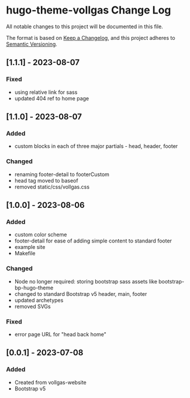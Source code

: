 # hugo-theme-vollgas Change Log

All notable changes to this project will be documented in this file.

The format is based on [Keep a Changelog](https://keepachangelog.com/en/1.1.0/),
and this project adheres to [Semantic Versioning](https://semver.org/spec/v2.0.0.html).

## [1.1.1] - 2023-08-07

### Fixed

- using relative link for sass
- updated 404 ref to home page

## [1.1.0] - 2023-08-07

### Added

- custom blocks in each of three major partials - head, header, footer

### Changed

- renaming footer-detail to footerCustom
- head tag moved to baseof
- removed static/css/vollgas.css

## [1.0.0] - 2023-08-06

### Added

- custom color scheme
- footer-detail for ease of adding simple content to standard footer
- example site
- Makefile

### Changed

- Node no longer required: storing bootstrap sass assets like bootstrap-bp-hugo-theme
- changed to standard Bootstrap v5 header, main, footer
- updated archetypes
- removed SVGs

### Fixed

- error page URL for "head back home"

## [0.0.1] - 2023-07-08

### Added

- Created from vollgas-website
- Bootstrap v5
